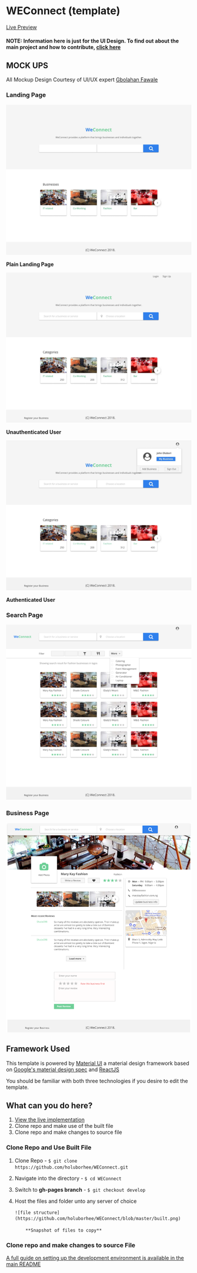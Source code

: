 # WEConnect (template)

[Live Preview](https://holuborhee.github.io/WEConnect/)

#### NOTE: Information here is just for the UI Design. To find out about the main project and how to contribute, [click here](https://github.com/holuborhee/WEConnect)

## MOCK UPS 

All Mockup Design Courtesy  of UI/UX expert [Gbolahan Fawale](https://twitter.com/GbMillz)

### Landing Page

![landing page](https://github.com/holuborhee/WEConnect/blob/master/mockups/landing.jpg)

**Plain Landing Page**

![landing page unauthenticated](https://github.com/holuborhee/WEConnect/blob/master/mockups/landing2.jpg)

**Unauthenticated User**

![landing page authenticated](https://github.com/holuborhee/WEConnect/blob/master/mockups/landing_auth.jpg)

**Authenticated User**


### Search Page

![search page](https://github.com/holuborhee/WEConnect/blob/master/mockups/search.png)

### Business Page

![business page](https://github.com/holuborhee/WEConnect/blob/master/mockups/business.png)

## Framework Used

This template is powered by [Material UI](http://www.material-ui.com) a material design framework based on [Google's material design spec](https://material.io/guidelines/material-design/introduction.html) and [ReactJS](https://reactjs.org/)

You should be familiar with both three technologies if you desire to edit the template.


## What can you do here?

1. [View the live implementation](https://holuborhee.github.io/WEConnect/)
2. Clone repo and make use of the built file
3. Clone repo and make changes to source file


### Clone Repo and Use Built File

1.  Clone Repo - ```$ git clone https://github.com/holuborhee/WEConnect.git  ```

2. Navigate into the directory - ```$ cd WEConnect```

3.  Switch to **gh-pages branch** - ```$ git checkout develop```

4. Host the files and folder unto any server of choice
    
       ![file structure](https://github.com/holuborhee/WEConnect/blob/master/built.png)
      
           **Snapshot of files to copy**


### Clone repo and make changes to source File

[A full guide on setting up the development environment is available in the main README](https://github.com/holuborhee/WEConnect)


